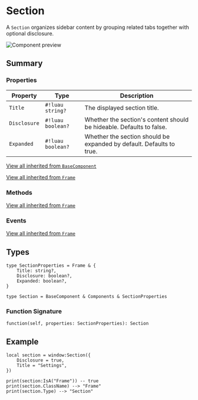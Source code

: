 # Section

A `Section` organizes sidebar content by grouping related tabs together with optional disclosure.

![Component preview](../assets/component_sidebar.png)

## Summary

### Properties

| Property       | Type       | Description |
|----------------|------------|-------------|
| `Title` | `#!luau string?` | The displayed section title. |
| `Disclosure` | `#!luau boolean?` | Whether the section's content should be hideable. Defaults to false. |
| `Expanded` | `#!luau boolean?` | Whether the section should be expanded by default. Defaults to true. |

[View all inherited from `BaseComponent`](./index.md/#properties)

[View all inherited from `Frame`](https://create.roblox.com/docs/reference/engine/classes/Frame#summary-properties)

### Methods

[View all inherited from `Frame`](https://create.roblox.com/docs/reference/engine/classes/Frame#summary-methods)

### Events

[View all inherited from `Frame`](https://create.roblox.com/docs/reference/engine/classes/Frame#summary-events)

## Types

```luau
type SectionProperties = Frame & {
    Title: string?,
    Disclosure: boolean?,
    Expanded: boolean?,
}

type Section = BaseComponent & Components & SectionProperties
```

### Function Signature

```luau
function(self, properties: SectionProperties): Section
```

## Example

```luau
local section = window:Section({
    Disclosure = true,
    Title = "Settings",
})

print(section:IsA("Frame")) -- true
print(section.ClassName) --> "Frame"
print(section.Type) --> "Section"
```
